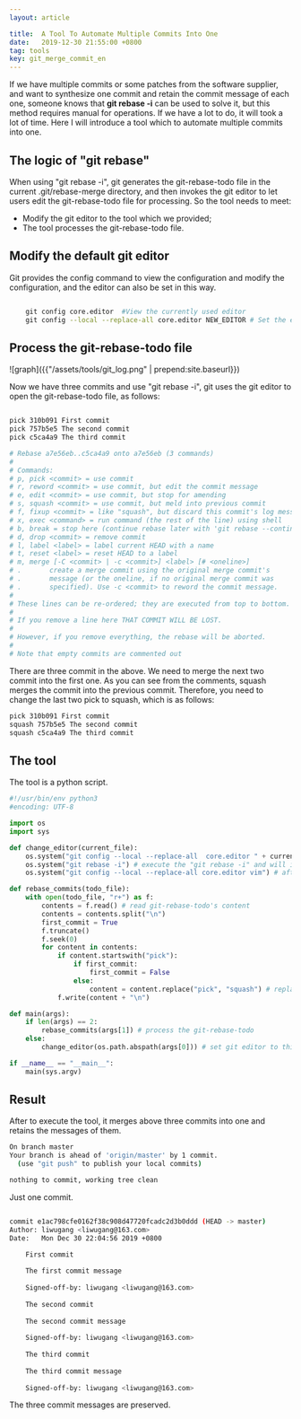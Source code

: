 ```yaml
---
layout: article

title:  A Tool To Automate Multiple Commits Into One
date:   2019-12-30 21:55:00 +0800
tag: tools
key: git_merge_commit_en
---
```



If we have multiple commits or some patches from the software supplier, and want to synthesize one commit and retain the commit message of each one, someone knows that **git rebase -i** can be used to solve it, but this method requires manual for operations. If we have a lot to do, it will took a lot of time. Here I will introduce a tool which to automate multiple commits into one.

<!--more-->

## The logic of "git rebase"

When using "git rebase -i", git generates the git-rebase-todo file in the current .git/rebase-merge directory, and then invokes the git editor to let users edit the git-rebase-todo file for processing. So the tool needs to meet:

* Modify the git editor to the tool which we provided;
* The tool processes the git-rebase-todo file.

## Modify the default git editor

Git provides the config command to view the configuration and modify the configuration, and the editor can also be set in this way.

```bash

    git config core.editor  #View the currently used editor
    git config --local --replace-all core.editor NEW_EDITOR # Set the editor to NEW_EDITOR

```

##  Process the git-rebase-todo file

![graph]({{"/assets/tools/git_log.png" | prepend:site.baseurl}})

Now we have three commits and use "git rebase -i", git uses the git editor to open the git-rebase-todo file, as follows:

```bash

pick 310b091 First commit
pick 757b5e5 The second commit
pick c5ca4a9 The third commit

# Rebase a7e56eb..c5ca4a9 onto a7e56eb (3 commands)
#
# Commands:
# p, pick <commit> = use commit
# r, reword <commit> = use commit, but edit the commit message
# e, edit <commit> = use commit, but stop for amending
# s, squash <commit> = use commit, but meld into previous commit
# f, fixup <commit> = like "squash", but discard this commit's log message
# x, exec <command> = run command (the rest of the line) using shell
# b, break = stop here (continue rebase later with 'git rebase --continue')
# d, drop <commit> = remove commit
# l, label <label> = label current HEAD with a name
# t, reset <label> = reset HEAD to a label
# m, merge [-C <commit> | -c <commit>] <label> [# <oneline>]
# .       create a merge commit using the original merge commit's
# .       message (or the oneline, if no original merge commit was
# .       specified). Use -c <commit> to reword the commit message.
#
# These lines can be re-ordered; they are executed from top to bottom.
#
# If you remove a line here THAT COMMIT WILL BE LOST.
#
# However, if you remove everything, the rebase will be aborted.
#
# Note that empty commits are commented out
```

There are three commit in the above. We need to merge the next two commit into the first one. As you can see from the comments, squash merges the commit into the previous commit. Therefore, you need to change the last two pick to squash, which is as follows:

```bash
pick 310b091 First commit
squash 757b5e5 The second commit
squash c5ca4a9 The third commit
```


## The tool

The tool is a python script.

```python
#!/usr/bin/env python3
#encoding: UTF-8

import os
import sys

def change_editor(current_file):
    os.system("git config --local --replace-all  core.editor " + current_file) # Set current_file as git editor
    os.system("git rebase -i") # execute the "git rebase -i" and will invoke the python file later with git-rebase-todo file as argument
    os.system("git config --local --replace-all core.editor vim") # after work reset the git editor to default

def rebase_commits(todo_file):
    with open(todo_file, "r+") as f:
        contents = f.read() # read git-rebase-todo's content
        contents = contents.split("\n")
        first_commit = True
        f.truncate()
        f.seek(0)
        for content in contents:
            if content.startswith("pick"):
                if first_commit:
                    first_commit = False
                else:
                    content = content.replace("pick", "squash") # replace the pick to squash except for the first pick
            f.write(content + "\n")

def main(args):
    if len(args) == 2:
        rebase_commits(args[1]) # process the git-rebase-todo
    else:
        change_editor(os.path.abspath(args[0])) # set git editor to this tool

if __name__ == "__main__":
    main(sys.argv)
```

## Result

After to execute the tool, it merges above three commits into one and retains the messages of them.

```bash
On branch master
Your branch is ahead of 'origin/master' by 1 commit.
  (use "git push" to publish your local commits)

nothing to commit, working tree clean

```
Just one commit.


```bash

commit e1ac798cfe0162f38c908d47720fcadc2d3b0ddd (HEAD -> master)
Author: liwugang <liwugang@163.com>
Date:   Mon Dec 30 22:04:56 2019 +0800

    First commit
    
    The first commit message
    
    Signed-off-by: liwugang <liwugang@163.com>
    
    The second commit
    
    The second commit message
    
    Signed-off-by: liwugang <liwugang@163.com>
    
    The third commit
    
    The third commit message
    
    Signed-off-by: liwugang <liwugang@163.com>

```

The three commit messages are preserved.